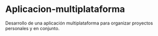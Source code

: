 # Aplicacion-multiplataforma
Desarrollo de una aplicación multiplataforma para organizar proyectos personales y en conjunto. 

